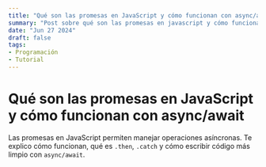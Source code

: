 ```yaml
---
title: "Qué son las promesas en JavaScript y cómo funcionan con async/await"
summary: "Post sobre qué son las promesas en javascript y cómo funcionan con async/await"
date: "Jun 27 2024"
draft: false
tags:
- Programación
- Tutorial
---
```


# Qué son las promesas en JavaScript y cómo funcionan con async/await

Las promesas en JavaScript permiten manejar operaciones asíncronas. Te explico cómo funcionan, qué es `.then`, `.catch` y cómo escribir código más limpio con `async/await`.
